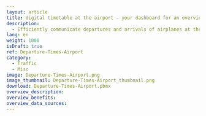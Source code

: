 ```yaml
---
layout: article
title: digital timetable at the airport – your dashboard for an overview of departure times
description: 
  - Efficiently communicate departures and arrivals of airplanes at the airport! This template is used to visualize the departure APIs of Stuttgart Airport, in specific. The practical display panel automatically communicates everything that passengers need to know about their flight and schedule. Information from three terminals with the corresponding flight times, as well as an overview of other flights in the following two hours and delays, are visualized in a comprehensible way. Download now!
lang: en
weight: 1000
isDraft: true
ref: Departure-Times-Airport
category:
  - Traffic
  - Misc
image: Departure-Times-Airport.png
image_thumbnail: Departure-Times-Airport_thumbnail.png
download: Departure-Times-Airport.pbmx
overview_description:
overview_benefits:
overview_data_sources:
---
```

